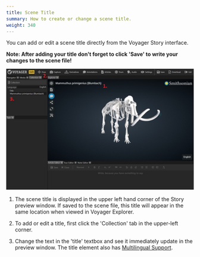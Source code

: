 ```yaml
---
title: Scene Title
summary: How to create or change a scene title.
weight: 340
---
```


You can add or edit a scene title directly from the Voyager Story interface.

**Note: After adding your title don't forget to click 'Save' to write your changes to the scene file!**

![Numbered diagram showing the location of the scene title, collection tab, and title entry box](scene-title.jpg)

1. The scene title is displayed in the upper left hand corner of the Story preview window. If saved to the scene file, 
this title will appear in the same location when viewed in Voyager Explorer.

2. To add or edit a title, first click the 'Collection' tab in the upper-left corner.

3. Change the text in the 'title' textbox and see it immediately update in the preview window. The title element also has [Multilingual Support](../language-support).